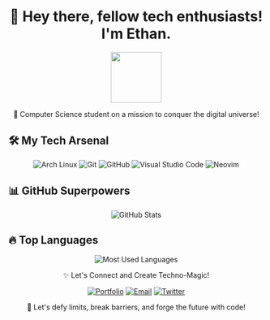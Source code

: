 <h1 align="center">👋 Hey there, fellow tech enthusiasts! I'm Ethan. </h1>
<p align="center">
  <img src="https://github.com/blackcater/blackcater/raw/main/images/Hi.gif" height="100"/>
</p>

<p align="center">🚀 Computer Science student on a mission to conquer the digital universe!</p>

## 🛠️ My Tech Arsenal

<p align="center">
  <img src="https://img.shields.io/badge/Arch%20Linux-1793D1.svg?style=for-the-badge&logo=archlinux&logoColor=white" alt="Arch Linux">
  <img src="https://img.shields.io/badge/Git-%23F05033.svg?style=for-the-badge&logo=git&logoColor=white" alt="Git">
  <img src="https://img.shields.io/badge/Github-181717.svg?style=for-the-badge&logo=github&logoColor=white" alt="GitHub">
  <img src="https://img.shields.io/badge/Visual%20Studio%20Code-0078d7.svg?style=for-the-badge&logo=visual-studio-code&logoColor=white" alt="Visual Studio Code">
  <img src="https://img.shields.io/badge/Neovim-57A143.svg?style=for-the-badge&logo=neovim&logoColor=white" alt="Neovim">
</p>

## 📊 GitHub Superpowers

<p align="center">
  <img src="https://github-readme-stats.vercel.app/api?username=vt92i&show_icons=true&count_private=true&theme=tokyonight" alt="GitHub Stats">
</p>

## 🔥 Top Languages

<p align="center">
  <img src="https://github-readme-stats.vercel.app/api/top-langs/?username=vt92i&layout=compact&langs_count=10&theme=tokyonight" alt="Most Used Languages">
</p>

<p align="center">✨ Let's Connect and Create Techno-Magic!</p>
<p align="center">
  <a href="https://vt92i.github.io"><img src="https://img.shields.io/badge/Portfolio-8A2BE2.svg?style=for-the-badge&logo=google-chrome&logoColor=white" alt="Portfolio"></a>
  <a href="mailto:benidiktusvio@gmail.com"><img src="https://img.shields.io/badge/Email-D14836.svg?style=for-the-badge&logo=gmail&logoColor=white" alt="Email"></a>
  <a href="https://twitter.com/ethanhandle"><img src="https://img.shields.io/badge/Twitter-1DA1F2.svg?style=for-the-badge&logo=twitter&logoColor=white" alt="Twitter"></a>
</p>

<p align="center">🌟 Let's defy limits, break barriers, and forge the future with code!</p>
